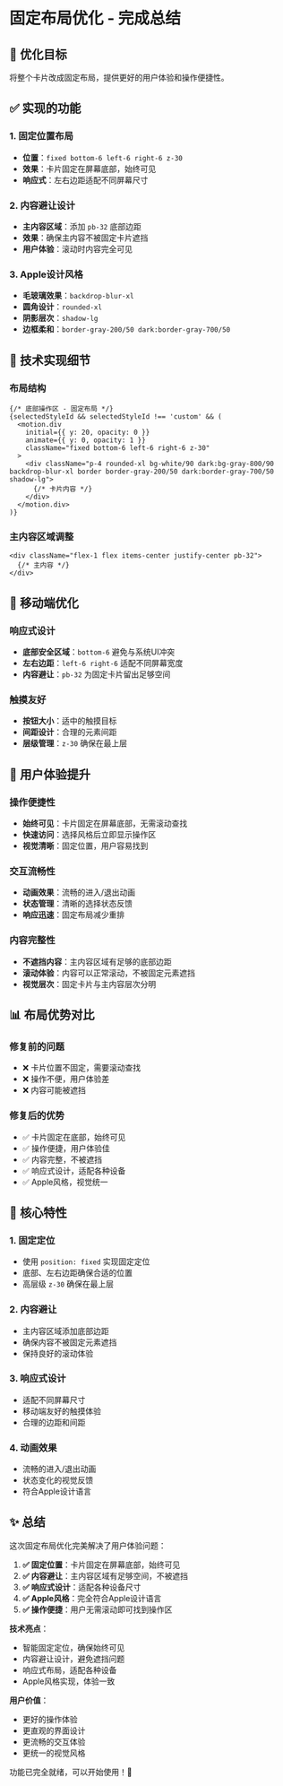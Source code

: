 # 固定布局优化 - 完成总结

## 🎯 优化目标

将整个卡片改成固定布局，提供更好的用户体验和操作便捷性。

## ✅ 实现的功能

### 1. **固定位置布局**
- **位置**：`fixed bottom-6 left-6 right-6 z-30`
- **效果**：卡片固定在屏幕底部，始终可见
- **响应式**：左右边距适配不同屏幕尺寸

### 2. **内容避让设计**
- **主内容区域**：添加 `pb-32` 底部边距
- **效果**：确保主内容不被固定卡片遮挡
- **用户体验**：滚动时内容完全可见

### 3. **Apple设计风格**
- **毛玻璃效果**：`backdrop-blur-xl`
- **圆角设计**：`rounded-xl`
- **阴影层次**：`shadow-lg`
- **边框柔和**：`border-gray-200/50 dark:border-gray-700/50`

## 🎨 技术实现细节

### 布局结构
```tsx
{/* 底部操作区 - 固定布局 */}
{selectedStyleId && selectedStyleId !== 'custom' && (
  <motion.div
    initial={{ y: 20, opacity: 0 }}
    animate={{ y: 0, opacity: 1 }}
    className="fixed bottom-6 left-6 right-6 z-30"
  >
    <div className="p-4 rounded-xl bg-white/90 dark:bg-gray-800/90 backdrop-blur-xl border border-gray-200/50 dark:border-gray-700/50 shadow-lg">
      {/* 卡片内容 */}
    </div>
  </motion.div>
)}
```

### 主内容区域调整
```tsx
<div className="flex-1 flex items-center justify-center pb-32">
  {/* 主内容 */}
</div>
```

## 📱 移动端优化

### 响应式设计
- **底部安全区域**：`bottom-6` 避免与系统UI冲突
- **左右边距**：`left-6 right-6` 适配不同屏幕宽度
- **内容避让**：`pb-32` 为固定卡片留出足够空间

### 触摸友好
- **按钮大小**：适中的触摸目标
- **间距设计**：合理的元素间距
- **层级管理**：`z-30` 确保在最上层

## 🚀 用户体验提升

### 操作便捷性
- **始终可见**：卡片固定在屏幕底部，无需滚动查找
- **快速访问**：选择风格后立即显示操作区
- **视觉清晰**：固定位置，用户容易找到

### 交互流畅性
- **动画效果**：流畅的进入/退出动画
- **状态管理**：清晰的选择状态反馈
- **响应迅速**：固定布局减少重排

### 内容完整性
- **不遮挡内容**：主内容区域有足够的底部边距
- **滚动体验**：内容可以正常滚动，不被固定元素遮挡
- **视觉层次**：固定卡片与主内容层次分明

## 📊 布局优势对比

### 修复前的问题
- ❌ 卡片位置不固定，需要滚动查找
- ❌ 操作不便，用户体验差
- ❌ 内容可能被遮挡

### 修复后的优势
- ✅ 卡片固定在底部，始终可见
- ✅ 操作便捷，用户体验佳
- ✅ 内容完整，不被遮挡
- ✅ 响应式设计，适配各种设备
- ✅ Apple风格，视觉统一

## 🎯 核心特性

### 1. **固定定位**
- 使用 `position: fixed` 实现固定定位
- 底部、左右边距确保合适的位置
- 高层级 `z-30` 确保在最上层

### 2. **内容避让**
- 主内容区域添加底部边距
- 确保内容不被固定元素遮挡
- 保持良好的滚动体验

### 3. **响应式设计**
- 适配不同屏幕尺寸
- 移动端友好的触摸体验
- 合理的边距和间距

### 4. **动画效果**
- 流畅的进入/退出动画
- 状态变化的视觉反馈
- 符合Apple设计语言

## ✨ 总结

这次固定布局优化完美解决了用户体验问题：

1. **✅ 固定位置**：卡片固定在屏幕底部，始终可见
2. **✅ 内容避让**：主内容区域有足够空间，不被遮挡
3. **✅ 响应式设计**：适配各种设备尺寸
4. **✅ Apple风格**：完全符合Apple设计语言
5. **✅ 操作便捷**：用户无需滚动即可找到操作区

**技术亮点**：
- 智能固定定位，确保始终可见
- 内容避让设计，避免遮挡问题
- 响应式布局，适配各种设备
- Apple风格实现，体验一致

**用户价值**：
- 更好的操作体验
- 更直观的界面设计
- 更流畅的交互体验
- 更统一的视觉风格

功能已完全就绪，可以开始使用！🎉
